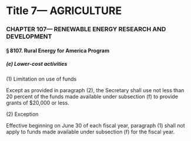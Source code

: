 
# Title 7— AGRICULTURE
### CHAPTER 107— RENEWABLE ENERGY RESEARCH AND DEVELOPMENT
#### § 8107. Rural Energy for America Program
##### (e) Lower-cost activities

(1) Limitation on use of funds

Except as provided in paragraph (2), the Secretary shall use not less than 20 percent of the funds made available under subsection (f) to provide grants of $20,000 or less.

(2) Exception

Effective beginning on June 30 of each fiscal year, paragraph (1) shall not apply to funds made available under subsection (f) for the fiscal year.
